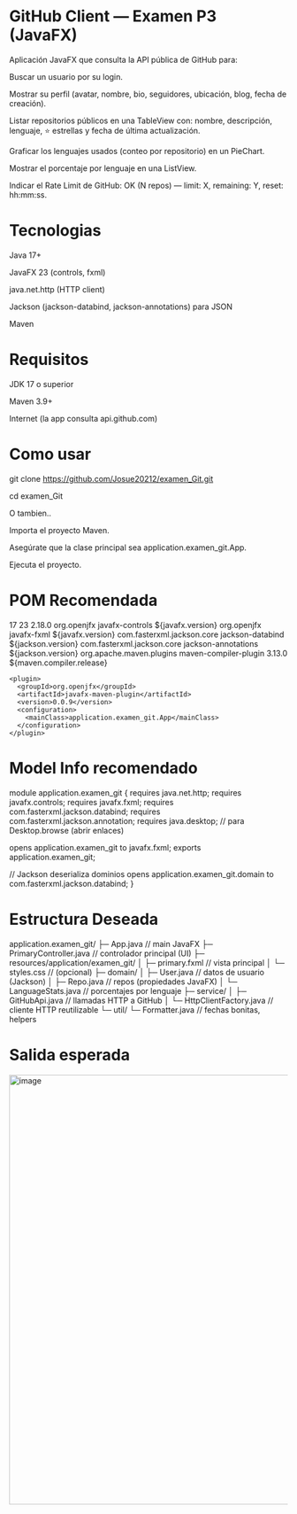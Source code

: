 # GitHub Client — Examen P3 (JavaFX)

Aplicación JavaFX que consulta la API pública de GitHub para:

Buscar un usuario por su login.

Mostrar su perfil (avatar, nombre, bio, seguidores, ubicación, blog, fecha de creación).

Listar repositorios públicos en una TableView con: nombre, descripción, lenguaje, ⭐ estrellas y fecha de última actualización.

Graficar los lenguajes usados (conteo por repositorio) en un PieChart.

Mostrar el porcentaje por lenguaje en una ListView.

Indicar el Rate Limit de GitHub: OK (N repos) — limit: X, remaining: Y, reset: hh:mm:ss.

# Tecnologias

Java 17+

JavaFX 23 (controls, fxml)

java.net.http (HTTP client)

Jackson (jackson-databind, jackson-annotations) para JSON

Maven

# Requisitos 
JDK 17 o superior

Maven 3.9+

Internet (la app consulta api.github.com)

# Como usar
git clone https://github.com/Josue20212/examen_Git.git

cd examen_Git

O tambien..

Importa el proyecto Maven.

Asegúrate que la clase principal sea application.examen_git.App.

Ejecuta el proyecto.

# POM Recomendada 
<properties>
  <maven.compiler.release>17</maven.compiler.release>
  <javafx.version>23</javafx.version>
  <jackson.version>2.18.0</jackson.version>
</properties>

<dependencies>
  <dependency>
    <groupId>org.openjfx</groupId>
    <artifactId>javafx-controls</artifactId>
    <version>${javafx.version}</version>
  </dependency>
  <dependency>
    <groupId>org.openjfx</groupId>
    <artifactId>javafx-fxml</artifactId>
    <version>${javafx.version}</version>
  </dependency>

  <dependency>
    <groupId>com.fasterxml.jackson.core</groupId>
    <artifactId>jackson-databind</artifactId>
    <version>${jackson.version}</version>
  </dependency>
  <dependency>
    <groupId>com.fasterxml.jackson.core</groupId>
    <artifactId>jackson-annotations</artifactId>
    <version>${jackson.version}</version>
  </dependency>
</dependencies>

<build>
  <plugins>
    <plugin>
      <groupId>org.apache.maven.plugins</groupId>
      <artifactId>maven-compiler-plugin</artifactId>
      <version>3.13.0</version>
      <configuration>
        <release>${maven.compiler.release}</release>
      </configuration>
    </plugin>

    <plugin>
      <groupId>org.openjfx</groupId>
      <artifactId>javafx-maven-plugin</artifactId>
      <version>0.0.9</version>
      <configuration>
        <mainClass>application.examen_git.App</mainClass>
      </configuration>
    </plugin>
  </plugins>
</build>

# Model Info recomendado 
module application.examen_git {
  requires java.net.http;
  requires javafx.controls;
  requires javafx.fxml;
  requires com.fasterxml.jackson.databind;
  requires com.fasterxml.jackson.annotation;
  requires java.desktop; // para Desktop.browse (abrir enlaces)

  opens application.examen_git to javafx.fxml;
  exports application.examen_git;

  // Jackson deserializa dominios
  opens application.examen_git.domain to com.fasterxml.jackson.databind;
}

# Estructura Deseada 
application.examen_git/
 ├─ App.java                     // main JavaFX
 ├─ PrimaryController.java       // controlador principal (UI)
 ├─ resources/application/examen_git/
 │   ├─ primary.fxml             // vista principal
 │   └─ styles.css               // (opcional)
 ├─ domain/
 │   ├─ User.java                // datos de usuario (Jackson)
 │   ├─ Repo.java                // repos (propiedades JavaFX)
 │   └─ LanguageStats.java       // porcentajes por lenguaje
 ├─ service/
 │   ├─ GitHubApi.java           // llamadas HTTP a GitHub
 │   └─ HttpClientFactory.java   // cliente HTTP reutilizable
 └─ util/
     └─ Formatter.java           // fechas bonitas, helpers
# Salida esperada 
<img width="1210" height="776" alt="image" src="https://github.com/user-attachments/assets/3d3babb1-0dc2-4431-88e9-daa2976c430a" />

  




